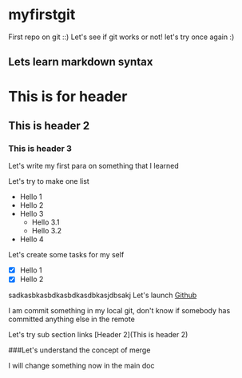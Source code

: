 # myfirstgit
First repo on git ::)
Let's see if git works or not!
let's try once again :)

## Lets learn markdown syntax

# This is for header

## This is header 2

### This is header 3

Let's write my first para on something that I learned


Let's try to make one list

- Hello 1
- Hello 2
- Hello 3
    - Hello 3.1
    - Hello 3.2
- Hello 4


Let's create some tasks for my self

- [x] Hello 1
- [x] Hello 2

sadkasbkasbdkasbdkasdbkasjdbsakj
Let's launch [Github](www.github.com)



I am commit something in my local git, don't know if somebody has committed anything else in the remote











Let's try sub section links
[Header 2](This is header 2)


###Let's understand the concept of merge

I will change something now in the main doc

